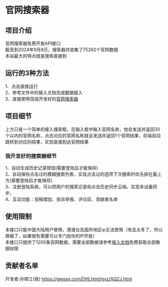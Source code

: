 <h1>官网搜索器</h1>
<h2>项目介绍</h2>
官网搜索器免费开放API接口<br>
截至到2024年9月8日，搜索器共收集了75292个官网数据<br>
本站最大的特点就是搜索直接到<br>
<h2>运行的3种方法</h2>
1、点击直接运行<br>
2、参考文件中的接入文档完成数据接入<br>
3、直接使用现成开发好的<a href="https://gwssq.com/">官网搜索器</a><br>
<h2>项目细节</h2>
上方只是一个简单的接入搜索框，在输入框中输入官网名称，他会发送并返回30个以内的官网名称，点击对应的官网名称就会发送并返回1个官网结果，前端自动跳转到对应的结果，实现直接到达官网结果<br>
<h3>我开发好的搜索器细节</h3>
1、自动生成历史记录按钮(需要登陆后才能保存)<br>
2、自动保存点击过的模糊搜索列表，实现点击过的选项下次搜索时优先排在最上方(需要登陆后才能保存)<br>
3、注册登陆系统，可以把用户的搜索记录和点击历史同步云端，实现多设备同步，<br>
4、互动功能：投稿增加、投诉举报、评论区、贡献者名单<br>
<h2>使用限制</h2>
本接口只能中国大陆用户使用，港澳台及国外地区ip无法使用（攻击太多了，所以屏蔽了，如果很有需要可以专门给你的IP开放）<br>
本接口只提供了1200条官网数据，需要全部数据请参考<a href="https://gwssq.com/DHLhtml/api/api.html">接入文档</a>免费获取全部数据权限
<h2>贡献者名单</h2>
开发者:孙顺江(我)
<a href="https://gwssq.com/DHLhtml/gxz/XQZJ.html">https://gwssq.com/DHLhtml/gxz/XQZJ.html</a>
